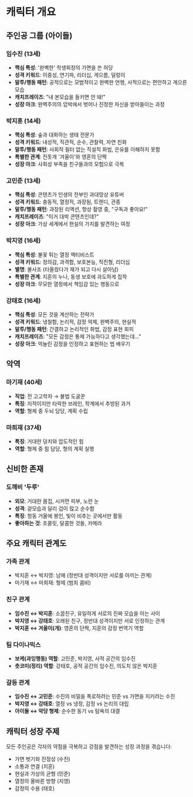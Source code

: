 # 캐릭터 개요

## 주인공 그룹 (아이들)

### 임수진 (13세)
- **핵심 특성**: '완벽한' 학생회장의 가면을 쓴 허당
- **성격 키워드**: 이중성, 연기파, 리더십, 게으름, 덜렁이
- **말투/행동 패턴**: 공적으로는 모범적이고 완벽한 언행, 사적으로는 편안하고 게으른 모습
- **캐치프레이즈**: "내 본모습을 들키면 안 돼!"
- **성장 아크**: 완벽주의의 압박에서 벗어나 진정한 자신을 받아들이는 과정

### 박지훈 (14세)
- **핵심 특성**: 숲과 대화하는 생태 전문가
- **성격 키워드**: 내성적, 직관적, 순수, 관찰력, 자연 친화
- **말투/행동 패턴**: 사회적 필터 없는 직설적 화법, 은유를 이해하지 못함
- **특별한 관계**: 진돗개 '겨울이'와 영혼의 단짝
- **성장 아크**: 사회성 부족을 친구들과의 모험으로 극복

### 고민준 (13세)
- **핵심 특성**: 콘텐츠가 인생의 전부인 과대망상 유튜버
- **성격 키워드**: 충동적, 열정적, 과장됨, 트렌디, 관종
- **말투/행동 패턴**: 과장된 리액션, 항상 촬영 중, "구독과 좋아요!"
- **캐치프레이즈**: "이거 대박 콘텐츠인데?"
- **성장 아크**: 가상 세계에서 현실의 가치를 발견하는 여정

### 박지영 (16세)
- **핵심 특성**: 불꽃 튀는 열정 액티비스트
- **성격 키워드**: 정의감, 과격함, 보호본능, 직진형, 리더십
- **별명**: 불사조 (타올랐다가 재가 되고 다시 살아남)
- **특별한 관계**: 지훈의 누나, 동생 보호에 과도하게 집착
- **성장 아크**: 무모한 열정에서 책임감 있는 행동으로

### 강태호 (16세)
- **핵심 특성**: 모든 것을 계산하는 전략가
- **성격 키워드**: 냉철함, 논리적, 감정 억제, 완벽주의, 현실적
- **말투/행동 패턴**: 간결하고 논리적인 화법, 감정 표현 회피
- **캐치프레이즈**: "모든 감정은 통제 가능하다고 생각했는데..."
- **성장 아크**: 억눌린 감정을 인정하고 표현하는 법 배우기

## 악역

### 마기재 (40세)
- **직업**: 전 고고학자 → 불법 도굴꾼
- **특징**: 지적이지만 타락한 브레인, 학계에서 추방된 과거
- **역할**: 형제 중 두뇌 담당, 계획 수립

### 마희재 (37세)
- **특징**: 거대한 덩치와 압도적인 힘
- **역할**: 형제 중 힘 담당, 형의 계획 실행

## 신비한 존재

### 도깨비 '두루'
- **외모**: 거대한 몸집, 시커먼 피부, 노란 눈
- **성격**: 겉모습과 달리 겁이 많고 순수함
- **특징**: 청동 거울에 봉인, 빛이 비추는 곳에서만 활동
- **좋아하는 것**: 초콜릿, 달콤한 것들, 카메라

## 주요 캐릭터 관계도

### 가족 관계
- 박지훈 ↔ 박지영: 남매 (정반대 성격이지만 서로를 아끼는 관계)
- 마기재 ↔ 마희재: 형제 (범죄 콤비)

### 친구 관계
- **임수진 ↔ 박지훈**: 소꿉친구, 유일하게 서로의 진짜 모습을 아는 사이
- **박지영 ↔ 강태호**: 오래된 친구, 정반대 성격이지만 서로 인정하는 관계
- **박지훈 ↔ 겨울이(개)**: 영혼의 단짝, 지훈의 감정 번역기 역할

### 팀 다이나믹스
- **보케(과잉행동) 역할**: 고민준, 박지영, 사적 공간의 임수진
- **츳코미(정리) 역할**: 강태호, 공적 공간의 임수진, 의도치 않은 박지훈

### 갈등 관계
- **임수진 ↔ 고민준**: 수진의 비밀을 폭로하려는 민준 vs 가면을 지키려는 수진
- **박지영 ↔ 강태호**: 열정 vs 냉정, 감정 vs 논리의 대립
- **아이들 ↔ 악당 형제**: 순수한 동기 vs 탐욕의 대결

## 캐릭터 성장 주제

모든 주인공은 각자의 약점을 극복하고 강점을 발견하는 성장 과정을 겪습니다:
- 가면 벗기와 진정성 (수진)
- 소통과 연결 (지훈)
- 현실과 가상의 균형 (민준)
- 열정의 올바른 방향 (지영)
- 감정의 수용 (태호)